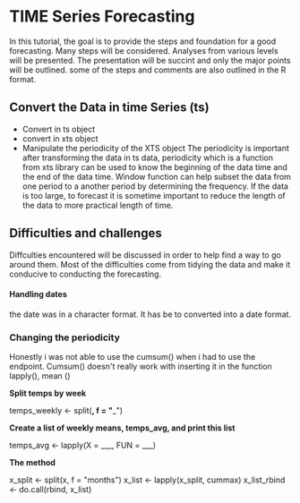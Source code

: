 # TIME Series Forecasting
In this tutorial, the goal is to provide the steps and foundation for a good forecasting. Many steps will be considered. Analyses from various levels will be presented. The presentation will be succint and only the major points will be outlined. some of the steps and comments are also outlined in the R format.


## Convert the Data in time Series (ts)
* Convert in ts object
* convert in xts object
* Manipulate the periodicity of the XTS object
The periodicity is important after transforming the data in ts data, periodicity which is a function from xts library can be used to know the beginning of the data time and the end of the data time.
Window function can help subset the data from one period to a another period by determining the frequency. If the data is too large, to forecast it is sometime important to reduce the length of the data to more practical length of time.

## Difficulties and challenges
Diffculties encountered will be discussed in order to help find a way to go around them. Most of the difficulties come from tidying the data and make it conducive to conducting the forecasting. 
#### Handling dates 
the date was in a character format. It has be to converted into a date format.
### Changing the periodicity
Honestly i was not able to use the cumsum() when i had to use the endpoint. Cumsum() doesn't really work with inserting it in the function lapply(), mean ()

**Split temps by week**

temps_weekly <- split(__, f = "___")

**Create a list of weekly means, temps_avg, and print this list**

temps_avg <- lapply(X = ___, FUN = ___)

**The method**

x_split <- split(x, f = "months")
x_list <- lapply(x_split, cummax)
x_list_rbind <- do.call(rbind, x_list)
